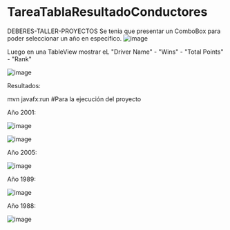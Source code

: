 # TareaTablaResultadoConductores
DEBERES-TALLER-PROYECTOS
Se tenia que presentar un ComboBox para poder seleccionar un año en especifico.
![image](https://github.com/Andres146-a/TareaTablaResultadoConductores/assets/124753237/dbfbb377-0b66-446e-9a3e-4b2a7238a95b)






Luego en una TableView mostrar eL "Driver Name" - "Wins" - "Total Points" - "Rank"



![image](https://github.com/Andres146-a/TareaTablaResultadoConductores/assets/124753237/43a5936c-4b0c-4365-b639-479b12a3f82f)





Resultados: 

mvn javafx:run #Para la ejecución del proyecto




Año 2001:



![image](https://github.com/Andres146-a/TareaTablaResultadoConductores/assets/124753237/e278cfcc-52c4-4fd0-80a8-6826744c79a1)


![image](https://github.com/Andres146-a/TareaTablaResultadoConductores/assets/124753237/f42de5a3-85b1-4a75-9988-97882a001d66)



Año 2005:


![image](https://github.com/Andres146-a/TareaTablaResultadoConductores/assets/124753237/0e84bcdc-c556-4185-873f-8051e7f1684f)




Año 1989:



![image](https://github.com/Andres146-a/TareaTablaResultadoConductores/assets/124753237/8fec71c5-2d85-4664-ab6b-9e49f95d06ef)




Año 1988:



![image](https://github.com/Andres146-a/TareaTablaResultadoConductores/assets/124753237/08c3a0cb-d033-4545-9adf-7471e2a273a7)
